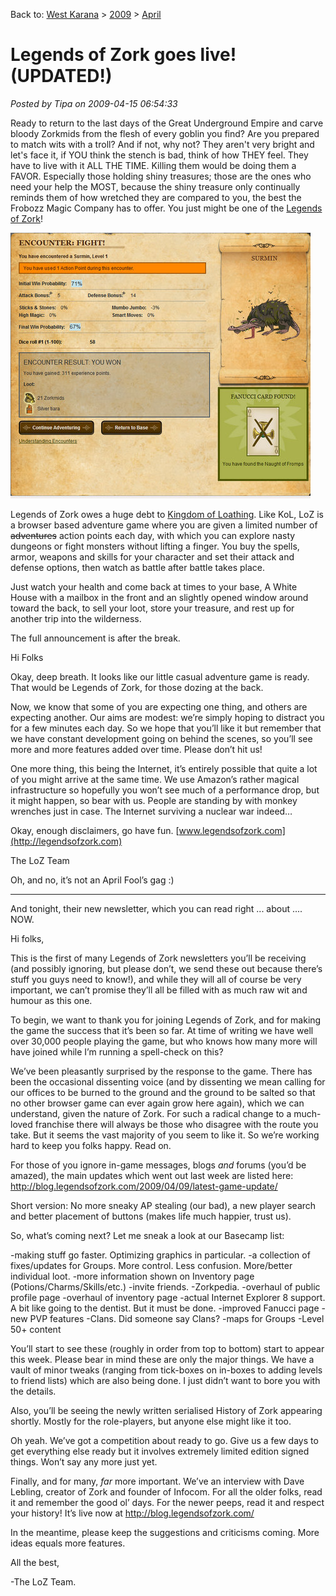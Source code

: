 Back to: [West Karana](/posts/westkarana.md) > [2009](/posts/2009/westkarana.md) > [April](./westkarana.md)
# Legends of Zork goes live! (UPDATED!)

*Posted by Tipa on 2009-04-15 06:54:33*

Ready to return to the last days of the Great Underground Empire and carve bloody Zorkmids from the flesh of every goblin you find? Are you prepared to match wits with a troll? And if not, why not? They aren't very bright and let's face it, if YOU think the stench is bad, think of how THEY feel. They have to live with it ALL THE TIME. Killing them would be doing them a FAVOR. Especially those holding shiny treasures; those are the ones who need your help the MOST, because the shiny treasure only continually reminds them of how wretched they are compared to you, the best the Frobozz Magic Company has to offer. You just might be one of the [Legends of Zork](http://legendsofzork.com)!

![Legends of Zork battle screen](../../../uploads/2009/04/fullscreen-capture-4152009-71336-am.jpg "Legends of Zork battle screen")

Legends of Zork owes a huge debt to [Kingdom of Loathing](http://www.kingdomofloathing.com/). Like KoL, LoZ is a browser based adventure game where you are given a limited number of ~~adventures~~ action points each day, with which you can explore nasty dungeons or fight monsters without lifting a finger. You buy the spells, armor, weapons and skills for your character and set their attack and defense options, then watch as battle after battle takes place.

Just watch your health and come back at times to your base, A White House with a mailbox in the front and an slightly opened window around toward the back, to sell your loot, store your treasure, and rest up for another trip into the wilderness.

The full announcement is after the break.


Hi Folks 

Okay, deep breath. It looks like our little casual adventure game is ready. That would be Legends of Zork, for those dozing at the back. 

Now, we know that some of you are expecting one thing, and others are expecting another. Our aims are modest: we’re simply hoping to distract you for a few minutes each day. So we hope that you’ll like it but remember that we have constant development going on behind the scenes, so you’ll see more and more features added over time.  Please don’t hit us! 

One more thing, this being the Internet, it’s entirely possible that quite a lot of you might arrive at the same time. We use Amazon’s rather magical infrastructure so hopefully you won’t see much of a performance drop, but it might happen, so bear with us. People are standing by with monkey wrenches just in case. The Internet surviving a nuclear war indeed… 

Okay, enough disclaimers, go have fun. [www.legendsofzork.com](http://legendsofzork.com)

The LoZ Team 

Oh, and no, it’s not an April Fool’s gag :)



---



And tonight, their new newsletter, which you can read right ... about .... NOW.

Hi folks,

This is the first of many Legends of Zork newsletters you’ll be receiving (and possibly ignoring, but please don’t, we send these out because there’s stuff you guys need to know!), and while they will all of course be very important, we can’t promise they’ll all be filled with as much raw wit and humour as this one.

To begin, we want to thank you for joining Legends of Zork, and for making the game the success that it’s been so far. At time of writing we have well over 30,000 people playing the game, but who knows how many more will have joined while I’m running a spell-check on this?

We’ve been pleasantly surprised by the response to the game. There has been the occasional dissenting voice (and by dissenting we mean calling for our offices to be burned to the ground and the ground to be salted so that no other browser game can ever again grow here again), which we can understand, given the nature of Zork. For such a radical change to a much-loved franchise there will always be those who disagree with the route you take. But it seems the vast majority of you seem to like it. So we’re working hard to keep you folks happy. Read on.

For those of you ignore in-game messages, blogs *and* forums (you’d be amazed), the main updates which went out last week are listed here: http://blog.legendsofzork.com/2009/04/09/latest-game-update/

Short version: No more sneaky AP stealing (our bad), a new player search and better placement of buttons (makes life much happier, trust us).

So, what’s coming next? Let me sneak a look at our Basecamp list:

-making stuff go faster. Optimizing graphics in particular.
-a collection of fixes/updates for Groups. More control. Less confusion. More/better individual loot.
-more information shown on Inventory page (Potions/Charms/Skills/etc.)
-invite friends.
-Zorkpedia.
-overhaul of public profile page
-overhaul of inventory page
-actual Internet Explorer 8 support. A bit like going to the dentist. But it must be done.
-improved Fanucci page
-new PVP features
-Clans. Did someone say Clans?
-maps for Groups
-Level 50+ content

You’ll start to see these (roughly in order from top to bottom) start to appear this week. Please bear in mind these are only the major things. We have a vault of minor tweaks (ranging from tick-boxes on in-boxes to adding levels to friend lists) which are also being done. I just didn’t want to bore you with the details.

Also, you’ll be seeing the newly written serialised History of Zork appearing shortly. Mostly for the role-players, but anyone else might like it too.

Oh yeah. We’ve got a competition about ready to go. Give us a few days to get everything else ready but it involves extremely limited edition signed things. Won’t say any more just yet.

Finally, and for many, *far* more important. We’ve an interview with Dave Lebling, creator of Zork and founder of Infocom. For all the older folks, read it and remember the good ol’ days. For the newer peeps, read it and respect your history! It’s live now at http://blog.legendsofzork.com/

In the meantime, please keep the suggestions and criticisms coming. More ideas equals more features.

All the best,

-The LoZ Team.
